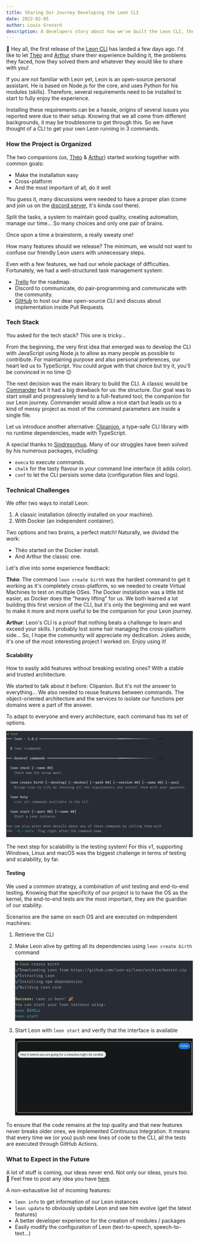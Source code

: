 ```yaml
---
title: Sharing Our Journey Developing the Leon CLI
date: 2022-02-05
author: Louis Grenard
description: A developers story about how we've built the Leon CLI, the challenges we faced, how did we resolve them and more!
---
```


👋 Hey all, the first release of the [Leon CLI](https://github.com/leon-ai/leon-cli) has landed a few days ago. I'd like to let [Théo](https://github.com/theoludwig) and [Arthur](https://github.com/ArthurDelamare) share their experience building it, the problems they faced, how they solved them and whatever they would like to share with you!

If you are not familiar with Leon yet, Leon is an open-source personal assistant. He is based on Node.js for the core, and uses Python for his modules (skills). Therefore, several requirements need to be installed to start to fully enjoy the experience.

Installing these requirements can be a hassle, origins of several issues you reported were due to their setup. Knowing that we all come from different backgrounds, it may be troublesome to get through this. So we have thought of a CLI to get your own Leon running in 3 commands.

### How the Project is Organized

The two companions (us, [Théo](https://github.com/theoludwig) & [Arthur](https://github.com/ArthurDelamare)) started working together with common goals:

- Make the installation easy
- Cross-platform
- And the most important of all, do it well

You guess it, many discussions were needed to have a proper plan (come and join us on the [discord server](https://discord.gg/MNQqqKg), it's kinda cool there).

Split the tasks, a system to maintain good quality, creating automation, manage our time... So many choices and only one pair of brains.

Once upon a time a brainstorm, a really sweaty one!

How many features should we release? The minimum, we would not want to confuse our friendly Leon users with unnecessary steps.

Even with a few features, we had our whole package of difficulties. Fortunately, we had a well-structured task management system:

- [Trello](https://trello.com/b/7bdwhnLr/leon-your-open-source-personal-assistant-roadmap) for the roadmap.
- Discord to communicate, do pair-programming and communicate with the community.
- [GitHub](https://github.com/leon-ai/leon-cli) to host our dear open-source CLI and discuss about implementation inside Pull Requests.

### Tech Stack

You asked for the tech stack? This one is tricky...

From the beginning, the very first idea that emerged was to develop the CLI with JavaScript using Node.js to allow as many people as possible to contribute. For maintaining purpose and also personal preferences, our heart led us to TypeScript. You could argue with that choice but try it, you'll be convinced in no time 😉

The next decision was the main library to build the CLI. A classic would be [Commander](https://github.com/tj/commander.js) but it had a big drawback for us: the structure. Our goal was to start small and progressively tend to a full-featured tool, the companion for our Leon journey. Commander would allow a nice start but leads us to a kind of messy project as most of the command parameters are inside a single file.

Let us introduce another alternative: [Clipanion](https://github.com/arcanis/clipanion), a type-safe CLI library with no runtime dependencies, made with TypeScript.

A special thanks to [Sindresorhus](https://github.com/sindresorhus). Many of our struggles have been solved by his numerous packages, including:

- `execa` to execute commands.
- `chalk` for the tasty flavour in your command line interface (it adds color).
- `conf` to let the CLI persists some data (configuration files and logs).

### Technical Challenges

We offer two ways to install Leon:

1. A classic installation (directly installed on your machine).
2. With Docker (an independent container).

Two options and two brains, a perfect match! Naturally, we divided the work:

- Théo started on the Docker install.
- And Arthur the classic one.

Let's dive into some experience feedback:

**Théo**: The command `leon create birth` was the hardest command to get it working as it's completely cross-platform, so we needed to create Virtual Machines to test on multiple OSes. The Docker installation was a little bit easier, as Docker does the "heavy lifting" for us.
We both learned a lot building this first version of the CLI, but it's only the beginning and we want to make it more and more useful to be the companion for your Leon journey.

**Arthur**: Leon's CLI is a proof that nothing beats a challenge to learn and exceed your skills. I probably lost some hair managing the cross-platform side... So, I hope the community will appreciate my dedication.
Jokes aside, it's one of the most interesting project I worked on. Enjoy using it!

#### Scalability

How to easily add features without breaking existing ones? With a stable and trusted architecture.

We started to talk about it before: Clipanion. But it's not the answer to everything... We also needed to reuse features between commands. The object-oriented architecture and the services to isolate our functions per domains were a part of the answer.

To adapt to everyone and every architecture, each command has its set of options.

![Leon-CLI help command](leon-cli-help.png)

The next step for scalability is the testing system! For this v1, supporting Windows, Linux and macOS was the biggest challenge in terms of testing and scalability, by far.

#### Testing

We used a common strategy, a combination of unit testing and end-to-end testing. Knowing that the specificity of our project is to have the OS as the kernel, the end-to-end tests are the most important, they are the guardian of our stability.

Scenarios are the same on each OS and are executed on independent machines:

1. Retrieve the CLI
2. Make Leon alive by getting all its dependencies using `leon create birth` command

   ![Leon create birth](leon-create-birth.png)

3. Start Leon with `leon start` and verify that the interface is available

   ![Leon start](leon-start.png)

To ensure that the code remains at the top quality and that new features never breaks older ones, we implemented Continuous Integration. It means that every time we (or you) push new lines of code to the CLI, all the tests are executed through GitHub Actions.

### What to Expect in the Future

A lot of stuff is coming, our ideas never end. Not only our ideas, yours too. 🙂
Feel free to post any idea you have [here](https://github.com/leon-ai/leon-cli/issues).

A non-exhaustive list of incoming features:

- `leon info` to get information of our Leon instances
- `leon update` to obviously update Leon and see him evolve (get the latest features)
- A better developer experience for the creation of modules / packages
- Easily modify the configuration of Leon (text-to-speech, speech-to-text...)
